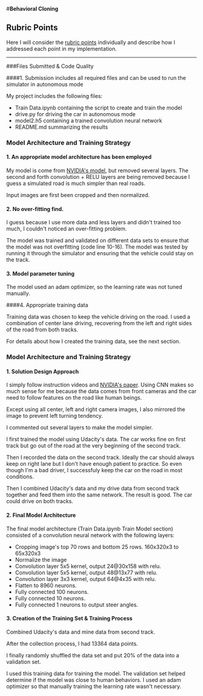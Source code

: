 #**Behavioral Cloning**

[//]: # (links)

[nvidia]: https://arxiv.org/abs/1604.07316 "End to End Learning for Self-Driving Cars"


[//]: # (Image References)

[image1]: ./examples/placeholder.png "Model Visualization"
[image2]: ./examples/placeholder.png "Grayscaling"
[image3]: ./examples/placeholder_small.png "Recovery Image"
[image4]: ./examples/placeholder_small.png "Recovery Image"
[image5]: ./examples/placeholder_small.png "Recovery Image"
[image6]: ./examples/placeholder_small.png "Normal Image"
[image7]: ./examples/placeholder_small.png "Flipped Image"

## Rubric Points
Here I will consider the [rubric points](https://review.udacity.com/#!/rubrics/432/view) individually and describe how I addressed each point in my implementation.  

---
###Files Submitted & Code Quality

####1. Submission includes all required files and can be used to run the simulator in autonomous mode

My project includes the following files:
* Train Data.ipynb containing the script to create and train the model
* drive.py for driving the car in autonomous mode
* model2.h5 containing a trained convolution neural network
* README.md summarizing the results

### Model Architecture and Training Strategy

#### 1. An appropriate model architecture has been employed

My model is come from [NVIDIA's model][nvidia], but removed several layers. The second and forth convolution + RELU layers are being removed because I guess a simulated road is much simpler than real roads.

Input images are first been cropped and then normalized.


#### 2. No over-fitting find.

I guess because I use more data and less layers and didn't trained too much, I couldn't noticed an over-fitting problem.

The model was trained and validated on different data sets to ensure that the model was not overfitting (code line 10-16). The model was tested by running it through the simulator and ensuring that the vehicle could stay on the track.

#### 3. Model parameter tuning

The model used an adam optimizer, so the learning rate was not tuned manually.

####4. Appropriate training data

Training data was chosen to keep the vehicle driving on the road. I used a combination of center lane driving, recovering from the left and right sides of the road from both tracks.

For details about how I created the training data, see the next section.

### Model Architecture and Training Strategy

#### 1. Solution Design Approach

I simply follow instruction videos and [NVIDIA's paper][nvidia]. Using CNN makes so much sense for me because the data comes from front cameras and the car need to follow features on the road like human beings.

Except using all center, left and right camera images, I also mirrored the image to prevent left turning tendency.

I commented out several layers to make the model simpler.

I first trained the model using Udacity's data. The car works fine on first track but go out of the road at the very beginning of the second track.

Then I recorded the data on the second track. Ideally the car should always keep on right lane but I don't have enough patient to practice. So even though I'm a bad driver, I successfuly keep the car on the road in most conditions.

Then I combined Udacity's data and my drive data from second track together and feed them into the same network. The result is good. The car could drive on both tracks.

#### 2. Final Model Architecture

The final model architecture (Train Data.ipynb Train Model section) consisted of a convolution neural network with the following layers:

 * Cropping image's top 70 rows and bottom 25 rows. 160x320x3 to 65x320x3
 * Normalize the image
 * Convolution layer 5x5 kernel, output 24@30x158 with relu.
 * Convolution layer 5x5 kernel, output 48@13x77 with relu.
 * Convolution layer 3x3 kernel, output 64@4x35 with relu.
 * Flatten to 8960 neurons.
 * Fully connected 100 neurons.
 * Fully connected 10 neurons.
 * Fully connected 1 neurons to output steer angles.

#### 3. Creation of the Training Set & Training Process

Combined Udacity's data and mine data from second track.

After the collection process, I had 13364 data points.


I finally randomly shuffled the data set and put 20% of the data into a validation set.

I used this training data for training the model. The validation set helped determine if the model was close to human behaviors. I used an adam optimizer so that manually training the learning rate wasn't necessary.
